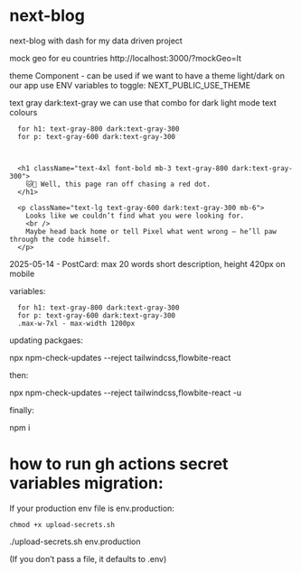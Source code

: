 # next-blog
next-blog with dash for my data driven project

mock geo for eu countries
http://localhost:3000/?mockGeo=lt

theme Component - can be used if we want to have a theme light/dark on our app
use ENV variables to toggle: NEXT_PUBLIC_USE_THEME


text gray dark:text-gray we can use that combo for dark light mode text colours

      for h1: text-gray-800 dark:text-gray-300
      for p: text-gray-600 dark:text-gray-300



      <h1 className="text-4xl font-bold mb-3 text-gray-800 dark:text-gray-300">
        🐱💨 Well, this page ran off chasing a red dot.
      </h1>

      <p className="text-lg text-gray-600 dark:text-gray-300 mb-6">
        Looks like we couldn’t find what you were looking for.
        <br />
        Maybe head back home or tell Pixel what went wrong — he’ll paw through the code himself.
      </p>

2025-05-14 - PostCard: max 20 words short description, height 420px on mobile

  variables:

      for h1: text-gray-800 dark:text-gray-300
      for p: text-gray-600 dark:text-gray-300
      .max-w-7xl - max-width 1200px


updating packgaes:

npx npm-check-updates --reject tailwindcss,flowbite-react

then:

npx npm-check-updates --reject tailwindcss,flowbite-react -u

finally:

npm i


# how to run gh actions secret variables migration:

  If your production env file is env.production:

    chmod +x upload-secrets.sh
  ./upload-secrets.sh env.production

  (If you don’t pass a file, it defaults to .env)